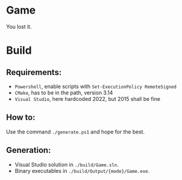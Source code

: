 # Game
You lost it.

# Build
## Requirements:
- `Powershell`, enable scripts with `Set-ExecutionPolicy RemoteSigned`
- `CMake`, has to be in the path, version 3.14
- `Visual Studio`, here hardcoded 2022, but 2015 shall be fine

## How to:
Use the command `./generate.ps1` and hope for the best.

## Generation:
- Visual Studio solution in `./build/Game.sln`.
- Binary executables in `./build/Output/{mode}/Game.exe`.